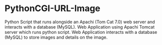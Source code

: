 # PythonCGI-URL-Image
Python Script that runs alongside an Apachi (Tom Cat 7.0) web server and interacts with a database (MySQL). Web Application using Apachi Tomcat server which runs python script. Web Application interacts with a database (MySQL) to store images and details on the image. 
